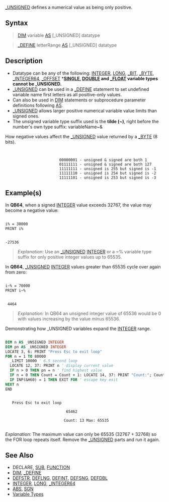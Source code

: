 [_UNSIGNED](_UNSIGNED) defines a numerical value as being only positive.

## Syntax
 
> [DIM](DIM) variable [AS](AS) [_UNSIGNED] datatype

> [_DEFINE](_DEFINE) letterRange [AS](AS) [_UNSIGNED] datatype

## Description

* Datatype can be any of the following: [INTEGER](INTEGER), [LONG](LONG), [_BIT](_BIT), [_BYTE](_BYTE), [_INTEGER64](_INTEGER64), [_OFFSET](_OFFSET)
***[SINGLE](SINGLE), [DOUBLE](DOUBLE) and [_FLOAT](_FLOAT) variable types cannot be _UNSIGNED.**
* [_UNSIGNED](_UNSIGNED) can be used in a [_DEFINE](_DEFINE) statement to set undefined variable name first letters as all positive-only values.
* Can also be used in [DIM](DIM) statements or subprocedure parameter definitions following [AS](AS).
* [_UNSIGNED](_UNSIGNED) allows larger positive numerical variable value limits than signed ones.
* The unsigned variable type suffix used is the **tilde (~)**, right before the number's own type suffix: variableName~&

How negative values affect the [_UNSIGNED](_UNSIGNED) value returned by a [_BYTE](_BYTE) (8 bits). 

```text


                        00000001 - unsigned & signed are both 1    
                        01111111 - unsigned & signed are both 127  
                        11111111 - unsigned is 255 but signed is -1
                        11111110 - unsigned is 254 but signed is -2
                        11111101 - unsigned is 253 but signed is -3

```

## Example(s)

 In **QB64**, when a signed [INTEGER](INTEGER) value exceeds 32767, the value may become a negative value:

```vb

i% = 38000
PRINT i% 

```

```text

-27536

```

> *Explanation:* Use an [_UNSIGNED](_UNSIGNED) [INTEGER](INTEGER) or a ~% variable type suffix for only positive integer values up to 65535.

In **QB64**, [_UNSIGNED](_UNSIGNED) [INTEGER](INTEGER) values greater than 65535 cycle over again from zero:

```vb

i~% = 70000
PRINT i~% 

```

```text

 4464

```

> *Explanation:* In QB64 an unsigned integer value of 65536 would be 0 with values increasing by the value minus 65536. 

Demonstrating how _UNSIGNED variables expand the [INTEGER](INTEGER) range.

```vb

DIM n AS _UNSIGNED INTEGER
DIM pn AS _UNSIGNED INTEGER
LOCATE 3, 6: PRINT "Press Esc to exit loop"
FOR n = 1 TO 80000
  _LIMIT 10000 ' 6.5 second loop 
  LOCATE 12, 37: PRINT n ' display current value
  IF n > 0 THEN pn = n ' find highest value
  IF n = 0 THEN Count = Count + 1: LOCATE 14, 37: PRINT "Count:"; Count; "Max:"; pn
  IF INP(&H60) = 1 THEN EXIT FOR ' escape key exit
NEXT n
END 

```

```text

   Press Esc to exit loop

                           65462

                          Count: 13 Max: 65535


```

*Explanation:* The maximum value can only be 65535 (32767 + 32768) so the FOR loop repeats itself. Remove the [_UNSIGNED](_UNSIGNED) parts and run it again.

## See Also

* DECLARE, [SUB](SUB), [FUNCTION](FUNCTION)
* [DIM](DIM), [_DEFINE](_DEFINE)
* [DEFSTR](DEFSTR), [DEFLNG](DEFLNG), [DEFINT](DEFINT), [DEFSNG](DEFSNG), [DEFDBL](DEFDBL)
* [INTEGER](INTEGER), [LONG](LONG), [_INTEGER64](_INTEGER64)
* [ABS](ABS), [SGN](SGN)
* [Variable Types](Variable-Types)
